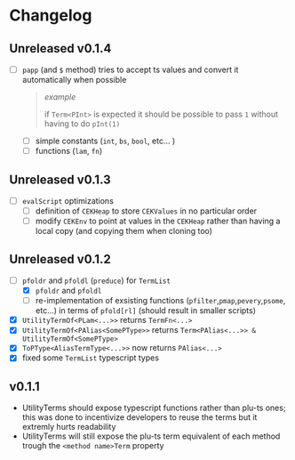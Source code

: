 # Changelog

## Unreleased v0.1.4

- [ ] `papp` (and `$` method) tries to accept ts values and convert it automatically when possible
    > _example_
    > 
    > if `Term<PInt>` is expected it should be possible to pass `1` without having to do `pInt(1)`
    - [ ] simple constants (`int`, `bs`, `bool`, etc... )
    - [ ] functions (`lam`, `fn`)

## Unreleased v0.1.3

- [ ] `evalScript` optimizations
    - [ ] definition of `CEKHeap` to store `CEKValues` in no particular order
    - [ ] modify `CEKEnv` to point at values in the `CEKHeap` rather than having a local copy (and copying them when cloning too)

## Unreleased v0.1.2

- [ ] `pfoldr` and `pfoldl` (`preduce`) for `TermList`
    - [x] `pfoldr` and `pfoldl`
    - [ ] re-implementation of exsisting functions (`pfilter`,`pmap`,`pevery`,`psome`, etc...) in terms of `pfold[rl]` (should result in smaller scripts)
- [x] `UtilityTermOf<PLam<...>>` returns `TermFn<...>`
- [x] `UtilityTermOf<PAlias<SomePType>>` returns `Term<PAlias<...>> & UtilityTermOf<SomePType>`
- [x] `ToPType<AliasTermType<...>>` now returns `PAlias<...>`
- [x] fixed some `TermList` typescript types

## v0.1.1

- UtilityTerms should expose typescript functions rather than plu-ts ones; this was done to incentivize developers to reuse the terms but it extremly hurts readability
- UtilityTerms will still expose the plu-ts term equivalent of each method trough the `<method name>Term` property
